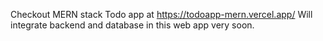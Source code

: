 Checkout MERN stack Todo app at https://todoapp-mern.vercel.app/
Will integrate backend and database in this web app very soon.
